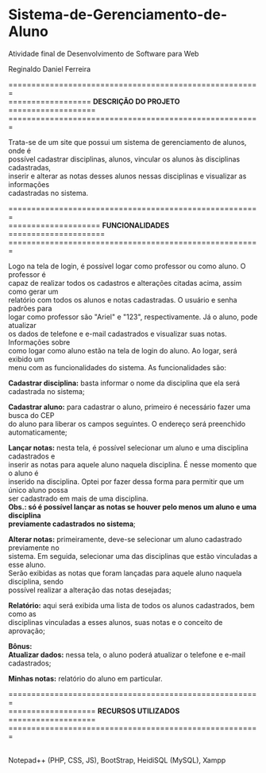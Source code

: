 # Sistema-de-Gerenciamento-de-Aluno
Atividade final de Desenvolvimento de Software para Web

Reginaldo Daniel Ferreira

<p>=======================================================
<br>================== <b>DESCRIÇÃO DO PROJETO</b> ===================
=======================================================</p>

Trata-se de um site que possui um sistema de gerenciamento de alunos, onde é
<br>possível cadastrar disciplinas, alunos, vincular os alunos às disciplinas cadastradas,
<br>inserir e alterar as notas desses alunos nessas disciplinas e visualizar as informações
<br>cadastradas no sistema.

<p>=======================================================
<br>==================== <b>FUNCIONALIDADES</b> =====================
=======================================================</p>

Logo na tela de login, é possível logar como professor ou como aluno. O professor é
<br>capaz de realizar todos os cadastros e alterações citadas acima, assim como gerar um
<br>relatório com todos os alunos e notas cadastradas. O usuário e senha padrões para
<br>logar como professor são "Ariel" e "123", respectivamente. Já o aluno, pode atualizar
<br>os dados de telefone e e-mail cadastrados e visualizar suas notas. Informações sobre
<br>como logar como aluno estão na tela de login do aluno. Ao logar, será exibido um
<br>menu com as funcionalidades do sistema. As funcionalidades são:

<b>Cadastrar disciplina:</b> basta informar o nome da disciplina que ela será
<br>cadastrada no sistema;

<b>Cadastrar aluno:</b> para cadastrar o aluno, primeiro é necessário fazer uma busca do CEP
<br>do aluno para liberar os campos seguintes. O endereço será preenchido automaticamente;

<b>Lançar notas:</b> nesta tela, é possível selecionar um aluno e uma disciplina cadastrados e
<br>inserir as notas para aquele aluno naquela disciplina. É nesse momento que o aluno é
<br>inserido na disciplina. Optei por fazer dessa forma para permitir que um único aluno possa
<br>ser cadastrado em mais de uma disciplina.
<br><b>Obs.: só é possível lançar as notas se houver pelo menos um aluno e uma disciplina
<br>previamente cadastrados no sistema</b>;

<b>Alterar notas:</b> primeiramente, deve-se selecionar um aluno cadastrado previamente no
<br>sistema. Em seguida, selecionar uma das disciplinas que estão vinculadas a esse aluno.
<br>Serão exibidas as notas que foram lançadas para aquele aluno naquela disciplina, sendo
<br>possível realizar a alteração das notas desejadas;

<b>Relatório:</b> aqui será exibida uma lista de todos os alunos cadastrados, bem como as
<br>disciplinas vinculadas a esses alunos, suas notas e o conceito de aprovação;

<b>Bônus:</b>
<br><b>Atualizar dados:</b> nessa tela, o aluno poderá atualizar o telefone e e-mail cadastrados;

<b>Minhas notas:</b> relatório do aluno em particular.

<p>=======================================================
<br>=================== <b>RECURSOS UTILIZADOS</b> ===================
=======================================================</p>
<br>Notepad++ (PHP, CSS, JS), BootStrap, HeidiSQL (MySQL), Xampp
